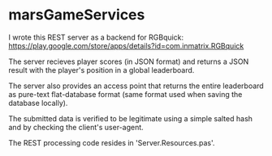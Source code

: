 # marsGameServices

I wrote this REST server as a backend for RGBquick:    
https://play.google.com/store/apps/details?id=com.inmatrix.RGBquick

The server recieves player scores (in JSON format) and returns a JSON result with the player's position in a global leaderboard.

The server also provides an access point that returns the entire leaderboard as pure-text flat-database format (same format used when saving the database locally).

The submitted data is verified to be legitimate using a simple salted hash and by checking the client's user-agent.

The REST processing code resides in 'Server.Resources.pas'.
